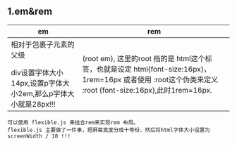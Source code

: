 ## 1.em&rem

| em                                                           | rem                                                          |
| ------------------------------------------------------------ | ------------------------------------------------------------ |
| 相对于包裹子元素的父级 <div><p></p></div>  div设置字体大小14px,设置p字体大小2em,那么p字体大小就是28px!!! | (root em), 这里的root 指的是 html这个标签，也就是设定 html{font-size:16px}，1rem=16px 或者使用 :root这个伪类来定义 :root {font-size:16px},此时1rem=16px. |

``` 可以使用 flexible.js 来结合rem来实现rem 布局。
可以使用 flexible.js 来结合rem来实现rem 布局。
flexible.js 主要做了一件事，把屏幕宽度分成十等份，然后将html字体大小设置为 screenWidth / 10 !!!
```

